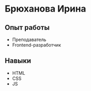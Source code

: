 # Брюханова Ирина
## Опыт работы
* Преподаватель
* Frontend-разработчик
## Навыки
* HTML
* CSS
* JS 
